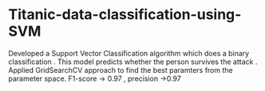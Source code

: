 # Titanic-data-classification-using-SVM

Developed a Support Vector Classification algorithm which does a binary classification . This model predicts whether the person survives the attack .
Applied GridSearchCV approach to find the best paramters from the parameter space.
F1-score -> 0.97 , precision ->0.97
